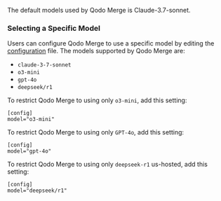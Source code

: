 
The default models used by Qodo Merge is Claude-3.7-sonnet.

### Selecting a Specific Model

Users can configure Qodo Merge to use a specific model by editing the [configuration](https://qodo-merge-docs.qodo.ai/usage-guide/configuration_options/) file.
The models supported by Qodo Merge are:

- `claude-3-7-sonnet`
- `o3-mini`
- `gpt-4o`
- `deepseek/r1`

To restrict Qodo Merge to using only `o3-mini`, add this setting:
```
[config]
model="o3-mini"
```

To restrict Qodo Merge to using only `GPT-4o`, add this setting:
```
[config]
model="gpt-4o"
```

To restrict Qodo Merge to using only `deepseek-r1` us-hosted, add this setting:
```
[config]
model="deepseek/r1"
```


